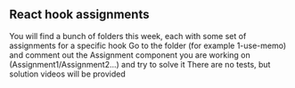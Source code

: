 ## React hook assignments
You will find a bunch of folders this week, each with some set of assignments for a specific hook
Go to the folder (for example 1-use-memo) and comment out the Assignment component you are working on (Assignment1/Assignment2...) and try to solve it
There are no tests, but solution videos will be provided